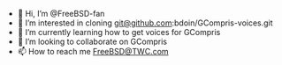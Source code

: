 - 👋 Hi, I’m @FreeBSD-fan
- 👀 I’m interested in cloning git@github.com:bdoin/GCompris-voices.git
- 🌱 I’m currently learning how to get voices for GCompris
- 💞️ I’m looking to collaborate on GCompris
- 📫 How to reach me FreeBSD@TWC.com

<!---
FreeBSD-fan/FreeBSD-fan is a ✨ special ✨ repository because its `README.md` (this file) appears on your GitHub profile.
You can click the Preview link to take a look at your changes.
--->
